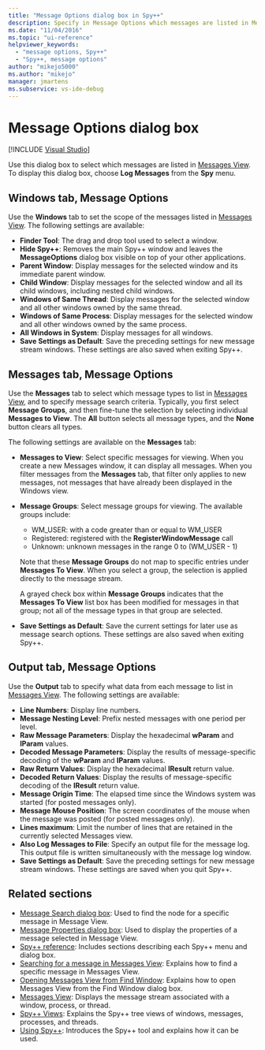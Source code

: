 ```yaml
---
title: "Message Options dialog box in Spy++"
description: Specify in Message Options which messages are listed in Messages View, and what message data to display.
ms.date: "11/04/2016"
ms.topic: "ui-reference"
helpviewer_keywords:
  - "message options, Spy++"
  - "Spy++, message options"
author: "mikejo5000"
ms.author: "mikejo"
manager: jmartens
ms.subservice: vs-ide-debug
---
```

# Message Options dialog box

[!INCLUDE [Visual Studio](~/includes/applies-to-version/vs-windows-only.md)]

Use this dialog box to select which messages are listed in [Messages View](messages-view.md). To display this dialog box, choose **Log Messages** from the **Spy** menu.

## Windows tab, Message Options

Use the **Windows** tab to set the scope of the messages listed in [Messages View](messages-view.md). The following settings are available:

- **Finder Tool**: The drag and drop tool used to select a window.
- **Hide Spy++**: Removes the main Spy++ window and leaves the **MessageOptions** dialog box visible on top of your other applications.
- **Parent Window**: Display messages for the selected window and its immediate parent window.
- **Child Window**: Display messages for the selected window and all its child windows, including nested child windows.
- **Windows of Same Thread**: Display messages for the selected window and all other windows owned by the same thread.
- **Windows of Same Process**: Display messages for the selected window and all other windows owned by the same process.
- **All Windows in System**: Display messages for all windows.
- **Save Settings as Default**: Save the preceding settings for new message stream windows. These settings are also saved when exiting Spy++.

## Messages tab, Message Options

Use the **Messages** tab to select which message types to list in [Messages View](messages-view.md), and to specify message search criteria. Typically, you first select **Message Groups**, and then fine-tune the selection by selecting individual **Messages to View**. The **All** button selects all message types, and the **None** button clears all types.

The following settings are available on the **Messages** tab:

- **Messages to View**: Select specific messages for viewing. When you create a new Messages window, it can display all messages. When you filter messages from the **Messages** tab, that filter only applies to new messages, not messages that have already been displayed in the Windows view.
- **Message Groups**: Select message groups for viewing. The available groups include:
    - WM_USER: with a code greater than or equal to WM_USER
    - Registered: registered with the **RegisterWindowMessage** call
    - Unknown: unknown messages in the range 0 to (WM_USER - 1)

  Note that these **Message Groups** do not map to specific entries under **Messages To View**. When you select a group, the selection is applied directly to the message stream.

  A grayed check box within **Message Groups** indicates that the **Messages To View** list box has been modified for messages in that group; not all of the message types in that group are selected.
- **Save Settings as Default**: Save the current settings for later use as message search options. These settings are also saved when exiting Spy++.

## Output tab, Message Options

Use the **Output** tab to specify what data from each message to list in [Messages View](messages-view.md). The following settings are available:

- **Line Numbers**: Display line numbers.
- **Message Nesting Level**: Prefix nested messages with one period per level.
- **Raw Message Parameters**: Display the hexadecimal **wParam** and **lParam** values.
- **Decoded Message Parameters**: Display the results of message-specific decoding of the **wParam** and **lParam** values.
- **Raw Return Values**: Display the hexadecimal **lResult** return value.
- **Decoded Return Values**: Display the results of message-specific decoding of the **lResult** return value.
- **Message Origin Time**: The elapsed time since the Windows system was started (for posted messages only).
- **Message Mouse Position**: The screen coordinates of the mouse when the message was posted (for posted messages only).
- **Lines maximum**: Limit the number of lines that are retained in the currently selected Messages view.
- **Also Log Messages to File**: Specify an output file for the message log. This output file is written simultaneously with the message log window.
- **Save Settings as Default**: Save the preceding settings for new message stream windows. These settings are saved when you quit Spy++.

## Related sections

- [Message Search dialog box](message-search-dialog-box.md): Used to find the node for a specific message in Message View.
- [Message Properties dialog box](message-properties-dialog-box.md): Used to display the properties of a message selected in Message View.
- [Spy++ reference](spy-increment-reference.md): Includes sections describing each Spy++ menu and dialog box.
- [Searching for a message in Messages View](how-to-search-for-a-message-in-messages-view.md): Explains how to find a specific message in Messages View.
- [Opening Messages View from Find Window](how-to-open-messages-view-from-find-window.md): Explains how to open Messages View from the Find Window dialog box.
- [Messages View](messages-view.md): Displays the message stream associated with a window, process, or thread.
- [Spy++ Views](spy-increment-views.md): Explains the Spy++ tree views of windows, messages, processes, and threads.
- [Using Spy++](using-spy-increment.md): Introduces the Spy++ tool and explains how it can be used.